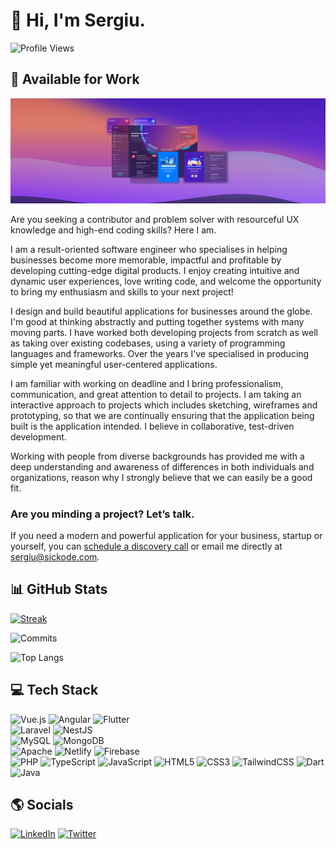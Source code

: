 # 👋 Hi, I'm Sergiu.

![Profile Views](https://visitcount.itsvg.in/api?id=sergiuwaxmann&label=Profile%20Views&icon=0&color=12&pretty=true)

## 💼 Available for Work

<a href="https://sickode.com">
  <img src="https://raw.githubusercontent.com/sergiuwaxmann/sergiuwaxmann/master/assets/header.png">
</a>

Are you seeking a contributor and problem solver with resourceful UX knowledge and high-end coding skills? Here I am.

I am a result-oriented software engineer who specialises in helping businesses become more memorable, impactful and profitable by developing cutting-edge digital products. I enjoy creating intuitive and dynamic user experiences, love writing code, and welcome the opportunity to bring my enthusiasm and skills to your next project!

I design and build beautiful applications for businesses around the globe. I'm good at thinking abstractly and putting together systems with many moving parts. I have worked both developing projects from scratch as well as taking over existing codebases, using a variety of programming languages and frameworks. Over the years I've specialised in producing simple yet meaningful user-centered applications.

I am familiar with working on deadline and I bring professionalism, communication, and great attention to detail to projects. I am taking an interactive approach to projects which includes sketching, wireframes and prototyping, so that we are continually ensuring that the application being built is the application intended. I believe in collaborative, test-driven development.

Working with people from diverse backgrounds has provided me with a deep understanding and awareness of differences in both individuals and organizations, reason why I strongly believe that we can easily be a good fit.

### Are you minding a project? Let’s talk.

If you need a modern and powerful application for your business, startup or yourself, you can <a href="https://sickode.com">schedule a discovery call</a> or email me directly at <a href="mailto:sergiu@sickode.com?subject=Let's%20talk">sergiu@sickode.com</a>.

## 📊 GitHub Stats

[![Streak](https://github-readme-streak-stats.herokuapp.com?user=sergiuwaxmann&hide_border=true&border_radius=10&date_format=j%20M%5B%20Y%5D&background=0F172A&ring=3B82F6&fire=3B82F6&currStreakNum=F8FAFC&sideNums=F8FAFC&currStreakLabel=F8FAFC&sideLabels=F8FAFC&dates=F8FAFC&stroke=0F172A)](https://git.io/streak-stats)

![Commits](https://sickodewebdesign-github-readme-stats.vercel.app/api?username=sergiuwaxmann&hide=stars,prs,issues,contribs&include_all_commits=true&count_private=true&bg_color=0F172A&title_color=3B82F6&text_color=F8FAFC&show_icons=true&icon_color=3B82F6&border_radius=10&hide_title=true&hide_border=true)

![Top Langs](https://sickodewebdesign-github-readme-stats.vercel.app/api/top-langs/?username=sergiuwaxmann&layout=compact&bg_color=0F172A&title_color=3B82F6&text_color=F8FAFC&border_radius=10&hide_title=true&hide_border=true)

## 💻 Tech Stack

![Vue.js](https://img.shields.io/badge/vuejs-%2335495e.svg?style=for-the-badge&logo=vuedotjs&logoColor=%234FC08D)
![Angular](https://img.shields.io/badge/angular-%23DD0031.svg?style=for-the-badge&logo=angular&logoColor=white)
![Flutter](https://img.shields.io/badge/Flutter-%2302569B.svg?style=for-the-badge&logo=Flutter&logoColor=white)
<br>
![Laravel](https://img.shields.io/badge/laravel-%23FF2D20.svg?style=for-the-badge&logo=laravel&logoColor=white)
![NestJS](https://img.shields.io/badge/nestjs-%23E0234E.svg?style=for-the-badge&logo=nestjs&logoColor=white)
<br>
![MySQL](https://img.shields.io/badge/mysql-%2300f.svg?style=for-the-badge&logo=mysql&logoColor=white)
![MongoDB](https://img.shields.io/badge/MongoDB-%234ea94b.svg?style=for-the-badge&logo=mongodb&logoColor=white)
<br>
![Apache](https://img.shields.io/badge/apache-%23D42029.svg?style=for-the-badge&logo=apache&logoColor=white)
![Netlify](https://img.shields.io/badge/netlify-%23000000.svg?style=for-the-badge&logo=netlify&logoColor=#00C7B7)
![Firebase](https://img.shields.io/badge/firebase-%23039BE5.svg?style=for-the-badge&logo=firebase)
<br>
![PHP](https://img.shields.io/badge/php-%23777BB4.svg?style=for-the-badge&logo=php&logoColor=white)
![TypeScript](https://img.shields.io/badge/typescript-%23007ACC.svg?style=for-the-badge&logo=typescript&logoColor=white)
![JavaScript](https://img.shields.io/badge/javascript-%23323330.svg?style=for-the-badge&logo=javascript&logoColor=%23F7DF1E)
![HTML5](https://img.shields.io/badge/html5-%23E34F26.svg?style=for-the-badge&logo=html5&logoColor=white)
![CSS3](https://img.shields.io/badge/css3-%231572B6.svg?style=for-the-badge&logo=css3&logoColor=white)
![TailwindCSS](https://img.shields.io/badge/tailwindcss-%2338B2AC.svg?style=for-the-badge&logo=tailwind-css&logoColor=white)
![Dart](https://img.shields.io/badge/dart-%230175C2.svg?style=for-the-badge&logo=dart&logoColor=white)
![Java](https://img.shields.io/badge/java-%23ED8B00.svg?style=for-the-badge&logo=java&logoColor=white)

## 🌎 Socials

[![LinkedIn](https://img.shields.io/badge/LinkedIn-%230077B5.svg?logo=linkedin&logoColor=white)](https://linkedin.com/in/sergiuwaxmann)
[![Twitter](https://img.shields.io/badge/Twitter-%231DA1F2.svg?logo=Twitter&logoColor=white)](https://twitter.com/sergiuwaxmann)
